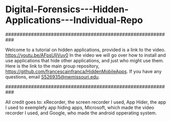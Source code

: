 # Digital-Forensics---Hidden-Applications---Individual-Repo

###########################################################

Welcome to a tutorial on hidden applications, provided is a link to the video. https://youtu.be/AFpsUIjVuy0  In the video we will go over how to install and use applications that hide other applications, and just who might use them. Here is the link to the main group repository, https://github.com/francescainfranca/HiddenMobileApps. If you have any questions, email S526935@nwmissouri.edu. 

###########################################################

All credit goes to: xRecorder, the screen recorder I used,
App Hider, the app I used to exemplefy app hiding apps,
Microsoft, which made the video recorder I used,
and Google, who made the android opperating system.


